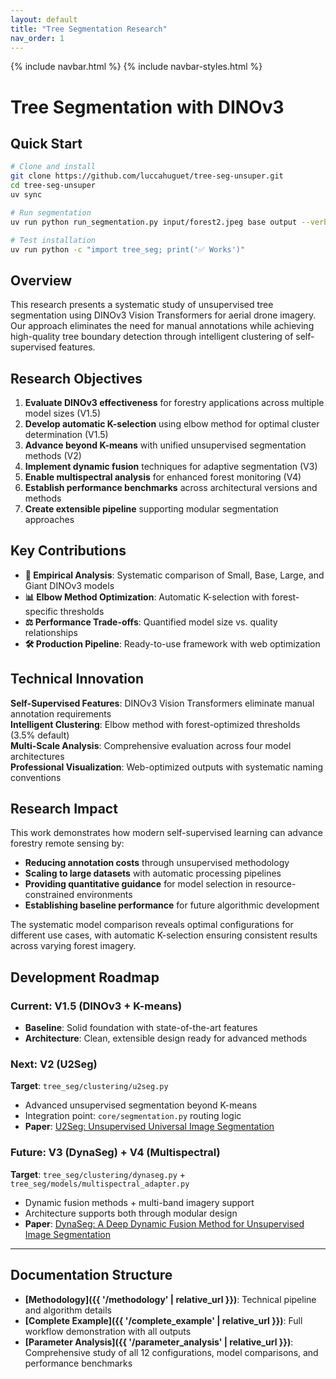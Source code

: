 ```yaml
---
layout: default
title: "Tree Segmentation Research"
nav_order: 1
---
```


{% include navbar.html %}
{% include navbar-styles.html %}

# Tree Segmentation with DINOv3

## Quick Start

```bash
# Clone and install
git clone https://github.com/luccahuguet/tree-seg-unsuper.git
cd tree-seg-unsuper
uv sync

# Run segmentation
uv run python run_segmentation.py input/forest2.jpeg base output --verbose

# Test installation
uv run python -c "import tree_seg; print('✅ Works')"
```

## Overview

This research presents a systematic study of unsupervised tree segmentation using DINOv3 Vision Transformers for aerial drone imagery. Our approach eliminates the need for manual annotations while achieving high-quality tree boundary detection through intelligent clustering of self-supervised features.

## Research Objectives

1. **Evaluate DINOv3 effectiveness** for forestry applications across multiple model sizes (V1.5)
2. **Develop automatic K-selection** using elbow method for optimal cluster determination (V1.5)
3. **Advance beyond K-means** with unified unsupervised segmentation methods (V2)
4. **Implement dynamic fusion** techniques for adaptive segmentation (V3)
5. **Enable multispectral analysis** for enhanced forest monitoring (V4)
6. **Establish performance benchmarks** across architectural versions and methods
7. **Create extensible pipeline** supporting modular segmentation approaches

## Key Contributions

- **🔬 Empirical Analysis**: Systematic comparison of Small, Base, Large, and Giant DINOv3 models
- **📊 Elbow Method Optimization**: Automatic K-selection with forest-specific thresholds
- **⚖️ Performance Trade-offs**: Quantified model size vs. quality relationships
- **🛠️ Production Pipeline**: Ready-to-use framework with web optimization

## Technical Innovation

**Self-Supervised Features**: DINOv3 Vision Transformers eliminate manual annotation requirements  
**Intelligent Clustering**: Elbow method with forest-optimized thresholds (3.5% default)  
**Multi-Scale Analysis**: Comprehensive evaluation across four model architectures  
**Professional Visualization**: Web-optimized outputs with systematic naming conventions

## Research Impact

This work demonstrates how modern self-supervised learning can advance forestry remote sensing by:
- **Reducing annotation costs** through unsupervised methodology
- **Scaling to large datasets** with automatic processing pipelines  
- **Providing quantitative guidance** for model selection in resource-constrained environments
- **Establishing baseline performance** for future algorithmic development

The systematic model comparison reveals optimal configurations for different use cases, with automatic K-selection ensuring consistent results across varying forest imagery.

## Development Roadmap

### **Current: V1.5 (DINOv3 + K-means)**
- **Baseline**: Solid foundation with state-of-the-art features
- **Architecture**: Clean, extensible design ready for advanced methods

### **Next: V2 (U2Seg)**
**Target**: `tree_seg/clustering/u2seg.py`
- Advanced unsupervised segmentation beyond K-means
- Integration point: `core/segmentation.py` routing logic
- **Paper**: [U2Seg: Unsupervised Universal Image Segmentation](https://arxiv.org/abs/2312.17243)

### **Future: V3 (DynaSeg) + V4 (Multispectral)**
**Target**: `tree_seg/clustering/dynaseg.py` + `tree_seg/models/multispectral_adapter.py`
- Dynamic fusion methods + multi-band imagery support
- Architecture supports both through modular design
- **Paper**: [DynaSeg: A Deep Dynamic Fusion Method for Unsupervised Image Segmentation](https://arxiv.org/abs/2405.05477)

---

## Documentation Structure

- **[Methodology]({{ '/methodology' | relative_url }})**: Technical pipeline and algorithm details
- **[Complete Example]({{ '/complete_example' | relative_url }})**: Full workflow demonstration with all outputs  
- **[Parameter Analysis]({{ '/parameter_analysis' | relative_url }})**: Comprehensive study of all 12 configurations, model comparisons, and performance benchmarks


